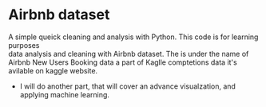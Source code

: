 # Airbnb dataset
A simple queick cleaning and analysis with Python. This code is for learning purposes  
data analysis and cleaning with Airbnb dataset. 
The is under the name of Airbnb New Users Booking data a part of Kaglle comptetions data it's avilable on kaggle website.
* I will do another part, that will cover an advance visualzation, and applying machine learning. 

